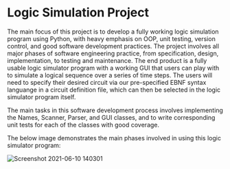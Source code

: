 # Logic Simulation Project
The main focus of this project is to develop a fully working logic simulation program using Python, with heavy emphasis on OOP, unit testing, version control, and good software development practices. The project involves all major phases of software engineering practice, from specification, design, implementation, to testing and maintenance. The end product is a fully usable logic simulator program with a working GUI that users can play with to simulate a logical sequence over a series of time steps. The users will need to specify their desired circuit via our pre-specified EBNF syntax languange in a circuit definition file, which can then be selected in the logic simulator program itself. 

The main tasks in this software development process involves implementing the Names, Scanner, Parser, and GUI classes, and to write corresponding unit tests for each of the classes with good coverage.

The below image demonstrates the main phases involved in using this logic simulator program:

![Screenshot 2021-06-10 140301](https://user-images.githubusercontent.com/52770094/133278436-07987f69-a27b-42e6-b525-a41295200713.png)


